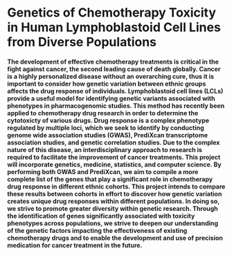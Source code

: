 # Genetics of Chemotherapy Toxicity in Human Lymphoblastoid Cell Lines from Diverse Populations
#### The development of effective chemotherapy treatments is critical in the fight against cancer, the second leading cause of death globally. Cancer is a highly personalized disease without an overarching cure, thus it is important to consider how genetic variation between ethnic groups affects the drug response of individuals. Lymphoblastoid cell lines (LCLs) provide a useful model for identifying genetic variants associated with phenotypes in pharmacogenomic studies. This method has recently been applied to chemotherapy drug research in order to determine the cytotoxicty of various drugs. Drug response is a complex phenotype regulated by multiple loci, which we seek to identify by conducting genome wide association studies (GWAS), PrediXcan transcriptome association studies, and genetic correlation studies. Due to the complex nature of this disease, an interdisciplinary approach to research is required to facilitate the improvement of cancer treatments. This project will incorporate genetics, medicine, statistics, and computer science. By performing both GWAS and PrediXcan, we aim to compile a more complete list of the genes that play a significant role in chemotherapy drug response in different ethnic cohorts. This project intends to compare these results between cohorts in effort to discover how genetic variation creates unique drug responses within different populations. In doing so, we strive to promote greater diversity within genetic research. Through the identification of genes significantly associated with toxicity phenotypes across populations, we strive to deepen our understanding of the genetic factors impacting the effectiveness of existing chemotherapy drugs and to enable the development and use of precision medication for cancer treatment in the future.
